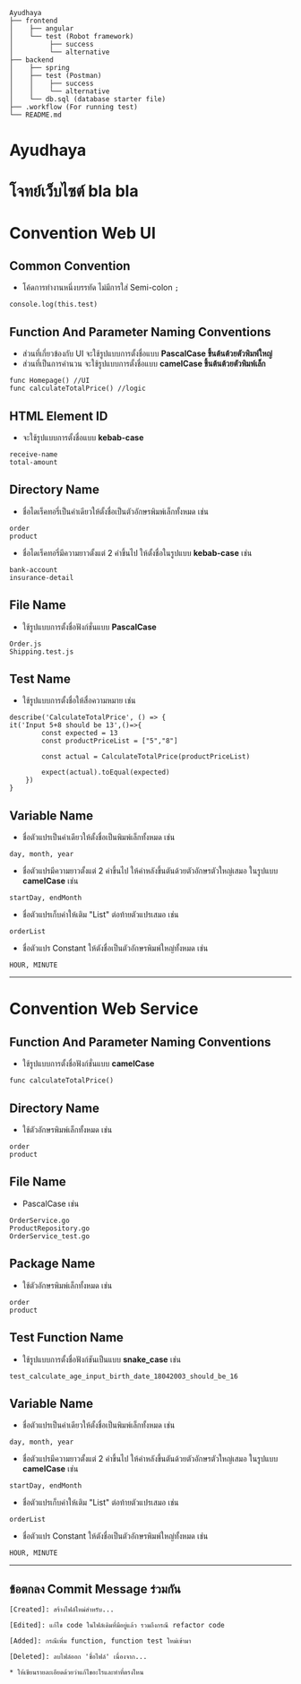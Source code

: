 ```tree
Ayudhaya
├── frontend
│    ├── angular
│    └── test (Robot framework)
│         ├── success
│         └── alternative
├── backend
│    ├── spring
│    ├── test (Postman)
│    │    ├── success
│    │    └── alternative
│    └── db.sql (database starter file)
├── .workflow (For running test)
└── README.md

```

# Ayudhaya

# โจทย์เว็บไซต์ bla bla

# Convention Web UI

## Common Convention

- โค้ดการทำงานหนึ่งบรรทัด ไม่มีการใส่ Semi-colon `;`

```
console.log(this.test)
```

## Function And Parameter Naming Conventions

- ส่วนที่เกี่ยวข้องกับ UI จะใช้รูปแบบการตั้งชื่อแบบ **PascalCase ขึ้นต้นต้วยตัวพิมพ์ใหญ่**
- ส่วนที่เป็นการคำนวน จะใช้รูปแบบการตั้งชื่อแบบ **camelCase ขึ้นต้นต้วยตัวพิมพ์เล็ก**

```
func Homepage() //UI
func calculateTotalPrice() //logic
```

## HTML Element ID

- จะใช้รูปแบบการตั้งชื่อแบบ **kebab-case**

```
receive-name
total-amount
```

## Directory Name

- ชื่อไดเร็คทอรี่เป็นคำเดียวให้ตั้งชื่อเป็นตัวอักษรพิมพ์เล็กทั้งหมด เช่น

```
order
product
```

- ชื่อไดเร็คทอรี่มีความยาวตั้งแต่ 2 คำขึ้นไป ให้ตั้งชื่อในรูปแบบ **kebab-case** เช่น

```
ิbank-account
insurance-detail
```

## File Name

- ใช้รูปแบบการตั้งชื่อฟังก์ชั่นแบบ **PascalCase**

```
Order.js
Shipping.test.js
```

## Test Name

- ใช้รูปแบบการตั้งชื่อให้สื่อความหมาย เช่น

```
describe('CalculateTotalPrice', () => {
it('Input 5+8 should be 13',()=>{
        const expected = 13
        const productPriceList = ["5","8"]

        const actual = CalculateTotalPrice(productPriceList)

        expect(actual).toEqual(expected)
    })
}
```

## Variable Name

- ชื่อตัวแปรเป็นคำเดียวให้ตั้งชื่อเป็นพิมพ์เล็กทั้งหมด เช่น

```
day, month, year
```

- ชื่อตัวแปรมีความยาวตั้งแต่ 2 คำขึ้นไป ให้คำหลังขึ้นตันด้วยตัวอักษรตัวใหญ่เสมอ ในรูปแบบ **camelCase** เช่น

```
startDay, endMonth
```

- ชื่อตัวแปรเก็บค่าให้เติม "List" ต่อท้ายตัวแปรเสมอ เช่น

```
orderList
```

- ชื่อตัวแปร Constant ให้ตังชื่อเป็นตัวอักษรพิมพ์ใหญ่ทั้งหมด เช่น

```
HOUR, MINUTE
```

---

# Convention Web Service

## Function And Parameter Naming Conventions

- ใช้รูปแบบการตั้งชื่อฟังก์ชั่นแบบ **camelCase**

```
func calculateTotalPrice()
```

## Directory Name

- ใช้ตัวอักษรพิมพ์เล็กทั้งหมด เช่น

```
order
product
```

## File Name

- PascalCase เช่น

```
OrderService.go
ProductRepository.go
OrderService_test.go
```

## Package Name

- ใช้ตัวอักษรพิมพ์เล็กทั้งหมด เช่น

```
order
product
```

## Test Function Name

- ใช้รูปแบบการตั้งชื่อฟังก์ชันเป็นแบบ **snake_case** เช่น

```
test_calculate_age_input_birth_date_18042003_should_be_16
```

## Variable Name

- ชื่อตัวแปรเป็นคำเดียวให้ตั้งชื่อเป็นพิมพ์เล็กทั้งหมด เช่น

```
day, month, year
```

- ชื่อตัวแปรมีความยาวตั้งแต่ 2 คำขึ้นไป ให้คำหลังขึ้นตันด้วยตัวอักษรตัวใหญ่เสมอ ในรูปแบบ **camelCase** เช่น

```
startDay, endMonth
```

- ชื่อตัวแปรเก็บค่าให้เติม "List" ต่อท้ายตัวแปรเสมอ เช่น

```
orderList
```

- ชื่อตัวแปร Constant ให้ตังชื่อเป็นตัวอักษรพิมพ์ใหญ่ทั้งหมด เช่น

```
HOUR, MINUTE
```

---

## ข้อตกลง Commit Message ร่วมกัน

```
[Created]: สร้างไฟล์ใหม่สำหรับ...

[Edited]: แก้ไข code ในไฟล์เดิมที่มีอยู่แล้ว รวมถึงกรณี refactor code

[Added]: กรณีเพิ่ม function, function test ใหม่เข้ามา

[Deleted]: ลบไฟล์ออก 'ชื่อไฟล์' เนื่องจาก...

* ให้เขียนรายละเอียดด้วยว่าแก้ไขอะไรและทำที่ตรงไหน
```

<!-- ## How to run Acceptance test (API and UI)
### API test
1. ติดตั้ง newman
```
npm install -g newman
```
2. คำสั่งที่ใช้ run newman
```
newman run atdd/api/shopping_cart_success.json -e atdd/api/environment/local_environment.json -d atdd/api/data/shopping_cart_success.json
```
หรือใช้คำสั่งย่อ
```
make run_newman
```

### UI test
1. ติดตั้ง Robot framework
```
download Python2.7.xx (www.python.org)
```
2. ติดตั้ง PIP
```
sudo easy_install pip
```
3. ติดตั้ง Robot framework
```
pip install robotframework
```
4. ติดตั้ง selenium2library
```
pip install robotframework-selenium2library
```
5. ติดตั้ง chrome driver
```
brew install chromedriver
```
6. run robot framework
```
robot atdd/ui/shopping_cart_success.robot
```
หรือใช้คำสั่งย่อ
```
make run_robot
``` -->
